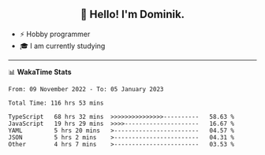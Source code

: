 <h2 align="center">👋 Hello! I'm Dominik.</h2>

- ⚡ Hobby programmer
- 🎓 I am currently studying

---
📊 **WakaTime Stats**
<!--START_SECTION:waka-->

```text
From: 09 November 2022 - To: 05 January 2023

Total Time: 116 hrs 53 mins

TypeScript   68 hrs 32 mins  >>>>>>>>>>>>>>>----------   58.63 %
JavaScript   19 hrs 29 mins  >>>>---------------------   16.67 %
YAML         5 hrs 20 mins   >------------------------   04.57 %
JSON         5 hrs 2 mins    >------------------------   04.31 %
Other        4 hrs 7 mins    >------------------------   03.53 %
```

<!--END_SECTION:waka-->
